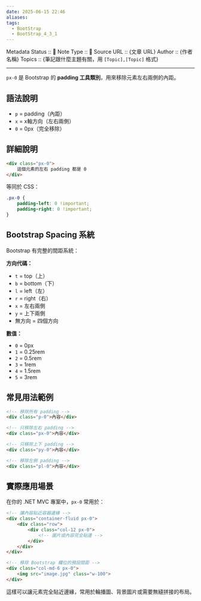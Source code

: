 ```yaml
---
date: 2025-06-15 22:46
aliases: 
tags:
  - BootStrap
  - BootStrap_4_3_1
---
```

 Metadata
Status :: 🌱
Note Type :: 📰
Source URL :: {文章 URL}
Author :: {作者名稱}
Topics :: {筆記跟什麼主題有關，用 `[Topic],[Topic]` 格式}

---

`px-0` 是 Bootstrap 的 **padding 工具類別**，用來移除元素左右兩側的內距。

## 語法說明

- `p` = padding（內距）
- `x` = x軸方向（左右兩側）
- `0` = 0px（完全移除）

## 詳細說明

```html
<div class="px-0">
    這個元素的左右 padding 都是 0
</div>
```

等同於 CSS：

```css
.px-0 {
    padding-left: 0 !important;
    padding-right: 0 !important;
}
```

## Bootstrap Spacing 系統

Bootstrap 有完整的間距系統：

**方向代碼：**

- `t` = top（上）
- `b` = bottom（下）
- `l` = left（左）
- `r` = right（右）
- `x` = 左右兩側
- `y` = 上下兩側
- 無方向 = 四個方向

**數值：**

- `0` = 0px
- `1` = 0.25rem
- `2` = 0.5rem
- `3` = 1rem
- `4` = 1.5rem
- `5` = 3rem

## 常見用法範例

```html
<!-- 移除所有 padding -->
<div class="p-0">內容</div>

<!-- 只移除左右 padding -->
<div class="px-0">內容</div>

<!-- 只移除上下 padding -->
<div class="py-0">內容</div>

<!-- 移除左側 padding -->
<div class="pl-0">內容</div>
```

## 實際應用場景

在你的 .NET MVC 專案中，`px-0` 常用於：

```html
<!-- 讓內容貼近容器邊緣 -->
<div class="container-fluid px-0">
    <div class="row">
        <div class="col-12 px-0">
            <!-- 圖片或內容完全貼邊 -->
        </div>
    </div>
</div>

<!-- 移除 Bootstrap 欄位的預設間距 -->
<div class="col-md-6 px-0">
    <img src="image.jpg" class="w-100">
</div>
```

這樣可以讓元素完全貼近邊緣，常用於輪播圖、背景圖片或需要無縫拼接的布局。